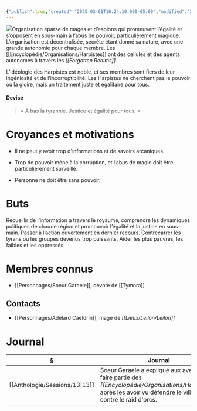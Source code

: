 ```yaml
---
{"publish":true,"created":"2025-03-01T16:24:10.000-05:00","modified":"2025-03-01T16:24:10.541-05:00","cssclasses":""}
---
```



![](https://lh7-rt.googleusercontent.com/docsz/AD_4nXcvgQGFF_Wh8C1gFBBHe2TQ1mxI1ynd_kKm-v8tfuSpH3bbQUUrtHMyEG6zUz4-8GfdhgyYgEB-YXnXbbnCfwCdr5-7hsPkqvCNu9nPRHkW7tPBzePX3acDHFLYf_zs89i625uveTisxzOjM1_dbUo0K-0?key=g_4ANpNihnSF3f5ISsHkPQ)Organisation éparse de mages et d’espions qui promeuvent l’égalité et s’opposent en sous-main à l’abus de pouvoir, particulièrement magique. L’organisation est décentralisée, secrète étant donné sa nature, avec une grande autonomie pour chaque membre. Les [[Encyclopédie/Organisations/Harpistes]] ont des cellules et des agents autonomes à travers les *[[Forgotten Realms]]*.

L’idéologie des Harpistes est noble, et ses membres sont fiers de leur ingéniosité et de l’incorruptibilité. Les Harpistes ne cherchent pas le pouvoir ou la gloire, mais un traitement juste et égalitaire pour tous.

#### Devise

> « À bas la tyrannie. Justice et égalité pour tous. »


# Croyances et motivations

- Il ne peut y avoir trop d'informations et de savoirs arcaniques.

- Trop de pouvoir mène à la corruption, et l’abus de magie doit être particulièrement surveillé.

- Personne ne doit être sans pouvoir.

# Buts

Recueillir de l’information à travers le royaume, comprendre les dynamiques politiques de chaque région et promouvoir l’égalité et la justice en sous-main. Passer à l’action ouvertement en dernier recours. Contrecarrer les tyrans ou les groupes devenus trop puissants. Aider les plus pauvres, les faibles et les oppressés.

# Membres connus

- [[Personnages/Soeur Garaele]], dévote de [[Tymora]].

## Contacts

- [[Personnages/Adelard Caeldrin]], mage de *[[Lieux/Leilon/Leilon]]*

# Journal

| §                                 | Journal                                                                                                                                  |
| --------------------------------- | ---------------------------------------------------------------------------------------------------------------------------------------- |
| [[Anthologie/Sessions/13\|13]] | Soeur Garaele a expliqué aux aventuriers faire partie des *[[Encyclopédie/Organisations/Harpistes]]*, après les avoir vu défendre le village contre le raid d'orcs. |
